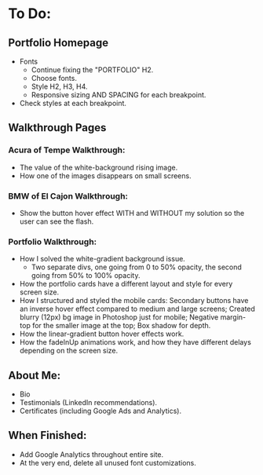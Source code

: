 # To Do:


## Portfolio Homepage

- Fonts
  - Continue fixing the "PORTFOLIO" H2.
  - Choose fonts.
  - Style H2, H3, H4.
  - Responsive sizing AND SPACING for each breakpoint.
- Check styles at each breakpoint.


## Walkthrough Pages

### Acura of Tempe Walkthrough:

- The value of the white-background rising image.
- How one of the images disappears on small screens.


### BMW of El Cajon Walkthrough:

- Show the button hover effect WITH and WITHOUT my solution so the user can see the flash.


### Portfolio Walkthrough:

- How I solved the white-gradient background issue.
  - Two separate divs, one going from 0 to 50% opacity, the second going from 50% to 100% opacity.
- How the portfolio cards have a different layout and style for every screen size.
- How I structured and styled the mobile cards: Secondary buttons have an inverse hover effect compared to medium and large screens; Created blurry (12px) bg image in Photoshop just for mobile; Negative margin-top for the smaller image at the top; Box shadow for depth.
- How the linear-gradient button hover effects work.
- How the fadeInUp animations work, and how they have different delays depending on the screen size.


## About Me:

- Bio
- Testimonials (LinkedIn recommendations).
- Certificates (including Google Ads and Analytics).


## When Finished:

- Add Google Analytics throughout entire site.
- At the very end, delete all unused font customizations.